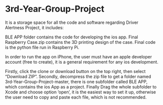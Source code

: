 # 3rd-Year-Group-Project
It is a storage space for all the code and software regarding Driver Alertness Project, it includes:

BLE APP folder contains the code for developing the ios app.
Final Raspberry Case.zip contains the 3D printing design of the case.
Final code is the python file run in Raspberry Pi.

In order to run the app on iPhone, the user must have an apple developer account (free to create), it is a general requirement for any ios development.

Firstly, click the clone or download button on the top right, then select “Download ZIP”.
Secondly, decompress the zip file to get a folder named 3rd-Year-Group-Project-master, there is one subfolder called BLE APP, which contains the ios App as a project.
Finally Drag the whole subfolder to Xcode and choose option ‘open’, it is the easiest way to set it up, otherwise the user need to copy and paste each file, which is not recommended.
